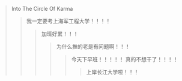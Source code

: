 >Into The Circle Of Karma
>>我一定要考上海军工程大学！！！！
>>>加班好累！！！
>>>>为什么推的老是有问题啊！！！
>>>>>今天下早班！！！！！  真的不想干了！！！！
>>>>>>上岸长江大学啦！！！